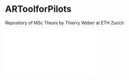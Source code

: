 # ARToolforPilots
Repository of MSc Thesis by Thierry Weber at ETH Zurich

![Vision](Figures/Unbenanntes_Projekt.pdf)
